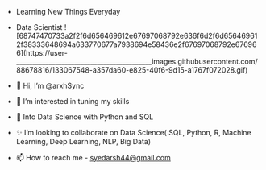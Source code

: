 - Learning New Things Everyday
- Data Scientist                                                        !       [68747470733a2f2f6d656469612e67697068792e636f6d2f6d656469612f38333648694a633770677a7938694e58436e2f67697068792e676966](https://user- __________________________________________images.githubusercontent.com/88678816/133067548-a357da60-e825-40f6-9d15-a1767f072028.gif)

- 👋 Hi, I’m @arxhSync
- 👀 I’m interested in tuning my skills
- 🌱 Into Data Science with Python and SQL
- ✨ I’m looking to collaborate on Data Science( SQL, Python, R, Machine Learning, Deep Learning, NLP, Big Data)
- 📫 How to reach me - syedarsh44@gmail.com


<!---
arxhSync/arxhSync is a ✨ special ✨ repository because its `README.md` (this file) appears on your GitHub profile.
You can click the Preview link to take a look at your changes.
--->
